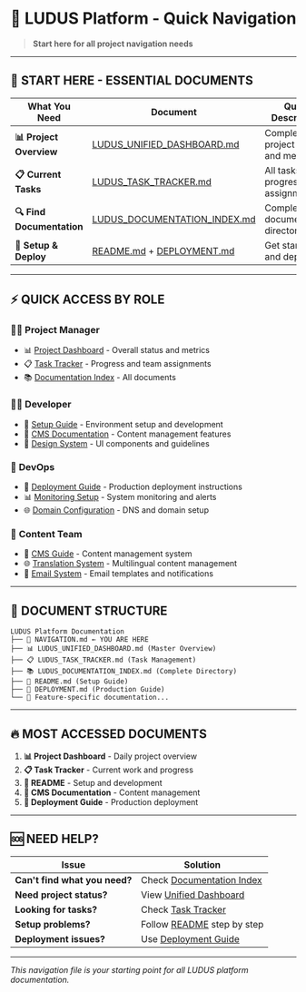 # 🧭 LUDUS Platform - Quick Navigation

> **Start here for all project navigation needs**

---

## 🚀 **START HERE - ESSENTIAL DOCUMENTS**

| What You Need | Document | Quick Description |
|---------------|----------|-------------------|
| **📊 Project Overview** | [LUDUS_UNIFIED_DASHBOARD.md](LUDUS_UNIFIED_DASHBOARD.md) | Complete project status and metrics |
| **📋 Current Tasks** | [LUDUS_TASK_TRACKER.md](LUDUS_TASK_TRACKER.md) | All tasks, progress, and assignments |
| **🔍 Find Documentation** | [LUDUS_DOCUMENTATION_INDEX.md](LUDUS_DOCUMENTATION_INDEX.md) | Complete documentation directory |
| **🚀 Setup & Deploy** | [README.md](README.md) + [DEPLOYMENT.md](DEPLOYMENT.md) | Get started and deploy |

---

## ⚡ **QUICK ACCESS BY ROLE**

### 👩‍💼 **Project Manager**
- 📊 [Project Dashboard](LUDUS_UNIFIED_DASHBOARD.md) - Overall status and metrics
- 📋 [Task Tracker](LUDUS_TASK_TRACKER.md) - Progress and team assignments
- 📚 [Documentation Index](LUDUS_DOCUMENTATION_INDEX.md) - All documents

### 👨‍💻 **Developer**
- 🚀 [Setup Guide](README.md) - Environment setup and development
- 📝 [CMS Documentation](CONTENT_MANAGEMENT_REBUILD_COMPLETE.md) - Content management features
- 🎨 [Design System](LUDUS_UI_IMPLEMENTATION_COMPLETE.md) - UI components and guidelines

### 🚀 **DevOps**
- 🔧 [Deployment Guide](DEPLOYMENT.md) - Production deployment instructions
- 📊 [Monitoring Setup](MONITORING.md) - System monitoring and alerts
- 🌐 [Domain Configuration](DOMAINS.md) - DNS and domain setup

### 👥 **Content Team**
- 📝 [CMS Guide](CONTENT_MANAGEMENT_REBUILD_COMPLETE.md) - Content management system
- 🌐 [Translation System](TRANSLATION_SYSTEM_SUMMARY.md) - Multilingual content management
- 📧 [Email System](SMTP_SETUP_GUIDE.md) - Email templates and notifications

---

## 📁 **DOCUMENT STRUCTURE**

```
LUDUS Platform Documentation
├── 🎯 NAVIGATION.md ← YOU ARE HERE
├── 📊 LUDUS_UNIFIED_DASHBOARD.md (Master Overview)
├── 📋 LUDUS_TASK_TRACKER.md (Task Management)
├── 📚 LUDUS_DOCUMENTATION_INDEX.md (Complete Directory)
├── 🚀 README.md (Setup Guide)
├── 🔧 DEPLOYMENT.md (Production Guide)
└── 📝 Feature-specific documentation...
```

---

## 🔥 **MOST ACCESSED DOCUMENTS**

1. **📊 Project Dashboard** - Daily project overview
2. **📋 Task Tracker** - Current work and progress
3. **🚀 README** - Setup and development
4. **📝 CMS Documentation** - Content management
5. **🔧 Deployment Guide** - Production deployment

---

## 🆘 **NEED HELP?**

| Issue | Solution |
|-------|----------|
| **Can't find what you need?** | Check [Documentation Index](LUDUS_DOCUMENTATION_INDEX.md) |
| **Need project status?** | View [Unified Dashboard](LUDUS_UNIFIED_DASHBOARD.md) |
| **Looking for tasks?** | Check [Task Tracker](LUDUS_TASK_TRACKER.md) |
| **Setup problems?** | Follow [README](README.md) step by step |
| **Deployment issues?** | Use [Deployment Guide](DEPLOYMENT.md) |

---

*This navigation file is your starting point for all LUDUS platform documentation.*